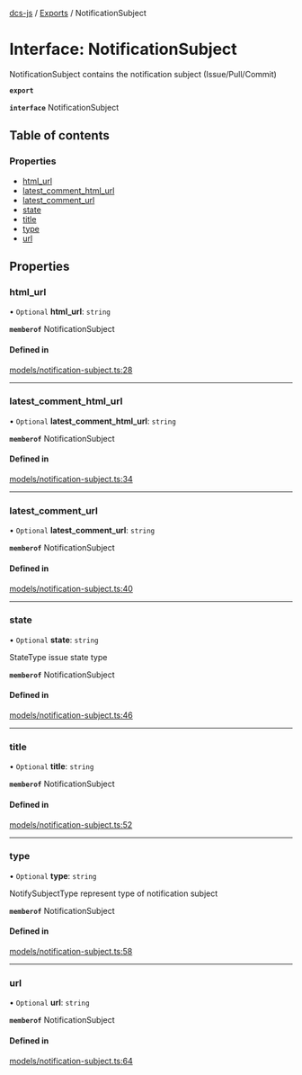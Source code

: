 [dcs-js](../README.md) / [Exports](../modules.md) / NotificationSubject

# Interface: NotificationSubject

NotificationSubject contains the notification subject (Issue/Pull/Commit)

**`export`**

**`interface`** NotificationSubject

## Table of contents

### Properties

- [html\_url](NotificationSubject.md#html_url)
- [latest\_comment\_html\_url](NotificationSubject.md#latest_comment_html_url)
- [latest\_comment\_url](NotificationSubject.md#latest_comment_url)
- [state](NotificationSubject.md#state)
- [title](NotificationSubject.md#title)
- [type](NotificationSubject.md#type)
- [url](NotificationSubject.md#url)

## Properties

### <a id="html_url" name="html_url"></a> html\_url

• `Optional` **html\_url**: `string`

**`memberof`** NotificationSubject

#### Defined in

[models/notification-subject.ts:28](https://github.com/unfoldingWord/dcs-js/blob/b29eb7a/models/notification-subject.ts#L28)

___

### <a id="latest_comment_html_url" name="latest_comment_html_url"></a> latest\_comment\_html\_url

• `Optional` **latest\_comment\_html\_url**: `string`

**`memberof`** NotificationSubject

#### Defined in

[models/notification-subject.ts:34](https://github.com/unfoldingWord/dcs-js/blob/b29eb7a/models/notification-subject.ts#L34)

___

### <a id="latest_comment_url" name="latest_comment_url"></a> latest\_comment\_url

• `Optional` **latest\_comment\_url**: `string`

**`memberof`** NotificationSubject

#### Defined in

[models/notification-subject.ts:40](https://github.com/unfoldingWord/dcs-js/blob/b29eb7a/models/notification-subject.ts#L40)

___

### <a id="state" name="state"></a> state

• `Optional` **state**: `string`

StateType issue state type

**`memberof`** NotificationSubject

#### Defined in

[models/notification-subject.ts:46](https://github.com/unfoldingWord/dcs-js/blob/b29eb7a/models/notification-subject.ts#L46)

___

### <a id="title" name="title"></a> title

• `Optional` **title**: `string`

**`memberof`** NotificationSubject

#### Defined in

[models/notification-subject.ts:52](https://github.com/unfoldingWord/dcs-js/blob/b29eb7a/models/notification-subject.ts#L52)

___

### <a id="type" name="type"></a> type

• `Optional` **type**: `string`

NotifySubjectType represent type of notification subject

**`memberof`** NotificationSubject

#### Defined in

[models/notification-subject.ts:58](https://github.com/unfoldingWord/dcs-js/blob/b29eb7a/models/notification-subject.ts#L58)

___

### <a id="url" name="url"></a> url

• `Optional` **url**: `string`

**`memberof`** NotificationSubject

#### Defined in

[models/notification-subject.ts:64](https://github.com/unfoldingWord/dcs-js/blob/b29eb7a/models/notification-subject.ts#L64)
